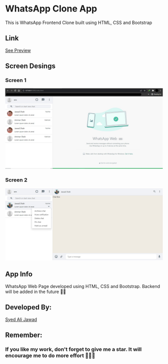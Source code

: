 # WhatsApp Clone App
This is WhatsApp Frontend Clone built using HTML, CSS and Bootstrap


## Link
[See Preview](https://alijawad1511.github.io/WhatsApp-Clone/)


## Screen Desings

### Screen 1

![This is an Image1](/images/image1.jpg)

### Screen 2

![This is an Image2](/images/image2.jpg)


## App Info
WhatsApp Web Page developed using HTML, CSS and Bootstrap. Backend will be added in the future 🙂🙂
## Developed By:
[Syed Ali Jawad](https://github.com/alijawad1511)


## Remember:
### If you like my work, don't forget to give me a star. It will encourage me to do more effort 🙂😃🙂
